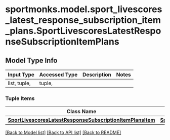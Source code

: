 # sportmonks.model.sport_livescores_latest_response_subscription_item_plans.SportLivescoresLatestResponseSubscriptionItemPlans

## Model Type Info
Input Type | Accessed Type | Description | Notes
------------ | ------------- | ------------- | -------------
list, tuple,  | tuple,  |  | 

### Tuple Items
Class Name | Input Type | Accessed Type | Description | Notes
------------- | ------------- | ------------- | ------------- | -------------
[**SportLivescoresLatestResponseSubscriptionItemPlansItem**](SportLivescoresLatestResponseSubscriptionItemPlansItem.md) | [**SportLivescoresLatestResponseSubscriptionItemPlansItem**](SportLivescoresLatestResponseSubscriptionItemPlansItem.md) | [**SportLivescoresLatestResponseSubscriptionItemPlansItem**](SportLivescoresLatestResponseSubscriptionItemPlansItem.md) |  | 

[[Back to Model list]](../../README.md#documentation-for-models) [[Back to API list]](../../README.md#documentation-for-api-endpoints) [[Back to README]](../../README.md)

